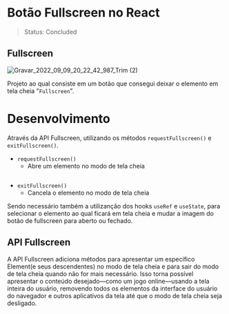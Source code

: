 # Botão Fullscreen no React

> Status: Concluded

## Fullscreen

![Gravar_2022_09_09_20_22_42_987_Trim (2)](https://user-images.githubusercontent.com/109045257/189459041-47a9bdc7-5435-4e5c-8a76-06097454af7d.gif)

Projeto ao qual consiste em um botão que consegui deixar o elemento em tela cheia "`Fullscreen`".

# Desenvolvimento

Através da API Fullscreen, utilizando os métodos `requestFullscreen()` e `exitFullscreen()`.

* `requestFullscreen()` 
  - Abre um elemento no modo de tela cheia
  
```jsx

```

* `exitFullscreen()` 
  - Cancela o elemento no modo de tela cheia

Sendo necessário também a utilizanção dos hooks `useRef` e `useState`, para selecionar o elemento ao qual ficará em tela cheia e mudar a imagem do botão de fullscreen para aberto ou fechado.

## API Fullscreen

A API Fullscreen adiciona métodos para apresentar um específico Element(e seus descendentes) no modo de tela cheia e para sair do modo de tela cheia quando não for mais necessário. Isso torna possível apresentar o conteúdo desejado—como um jogo online—usando a tela inteira do usuário, removendo todos os elementos da interface do usuário do navegador e outros aplicativos da tela até que o modo de tela cheia seja desligado.
